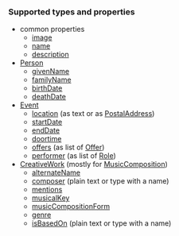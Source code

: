 ### Supported types and properties

- common properties
  - [image](https://schema.org/actor/image)
  - [name](https://schema.org/actor/name)
  - [description](https://schema.org/actor/description)
- [Person](https://schema.org/actor/Person)
  - [givenName](https://schema.org/actor/givenName)
  - [familyName](https://schema.org/actor/familyName)
  - [birthDate](https://schema.org/actor/birthDate)
  - [deathDate](https://schema.org/actor/deathDate)
- [Event](https://schema.org/actor/Event)
  - [location](https://schema.org/actor/location) (as text or as [PostalAddress](https://schema.org/actor/PostalAddress))
  - [startDate](https://schema.org/actor/startDate)
  - [endDate](https://schema.org/actor/endDate)
  - [doortime](https://schema.org/actor/doortime)
  - [offers](https://schema.org/actor/offers) (as list of [Offer](https://schema.org/actor/Offer))
  - [performer](https://schema.org/actor/performer) (as list of [Role](https://schema.org/actor/Role))
- [CreativeWork](https://schema.org/actor/CreativeWork) (mostly for [MusicComposition](https://schema.org/actor/MusicComposition))
  - [alternateName](https://schema.org/actor/alternateName)
  - [composer](https://schema.org/actor/composer) (plain text or type with a name)
  - [mentions](https://schema.org/actor/mentions)
  - [musicalKey](https://schema.org/actor/musicalKey)
  - [musicCompositionForm](https://schema.org/actor/musicCompositionForm)
  - [genre](https://schema.org/actor/genre)
  - [isBasedOn](https://schema.org/actor/isBasedOn) (plain text or type with a name)
